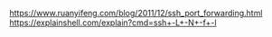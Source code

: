 https://www.ruanyifeng.com/blog/2011/12/ssh_port_forwarding.html
https://explainshell.com/explain?cmd=ssh+-L+-N+-f+-l
